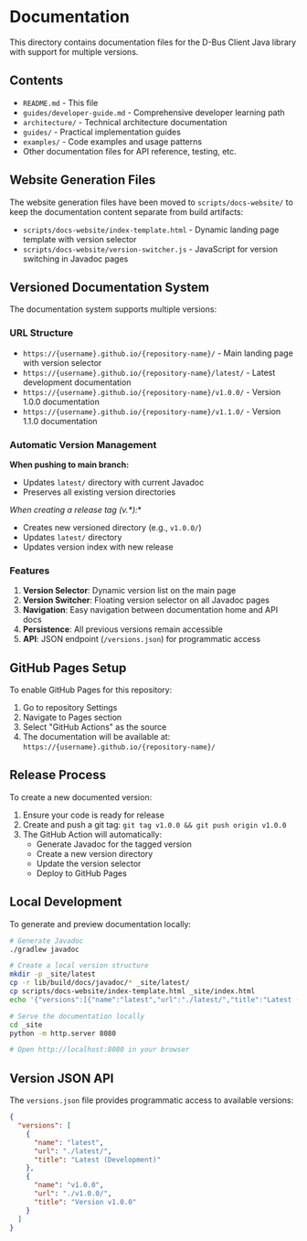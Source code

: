 # Documentation

This directory contains documentation files for the D-Bus Client Java library with support for multiple versions.

## Contents

- `README.md` - This file
- `guides/developer-guide.md` - Comprehensive developer learning path
- `architecture/` - Technical architecture documentation
- `guides/` - Practical implementation guides
- `examples/` - Code examples and usage patterns
- Other documentation files for API reference, testing, etc.

## Website Generation Files

The website generation files have been moved to `scripts/docs-website/` to keep the documentation content separate from build artifacts:
- `scripts/docs-website/index-template.html` - Dynamic landing page template with version selector
- `scripts/docs-website/version-switcher.js` - JavaScript for version switching in Javadoc pages

## Versioned Documentation System

The documentation system supports multiple versions:

### URL Structure
- `https://{username}.github.io/{repository-name}/` - Main landing page with version selector
- `https://{username}.github.io/{repository-name}/latest/` - Latest development documentation
- `https://{username}.github.io/{repository-name}/v1.0.0/` - Version 1.0.0 documentation
- `https://{username}.github.io/{repository-name}/v1.1.0/` - Version 1.1.0 documentation

### Automatic Version Management

**When pushing to main branch:**
- Updates `latest/` directory with current Javadoc
- Preserves all existing version directories

**When creating a release tag (v*.*):**
- Creates new versioned directory (e.g., `v1.0.0/`)
- Updates `latest/` directory
- Updates version index with new release

### Features

1. **Version Selector**: Dynamic version list on the main page
2. **Version Switcher**: Floating version selector on all Javadoc pages
3. **Navigation**: Easy navigation between documentation home and API docs
4. **Persistence**: All previous versions remain accessible
5. **API**: JSON endpoint (`/versions.json`) for programmatic access

## GitHub Pages Setup

To enable GitHub Pages for this repository:

1. Go to repository Settings
2. Navigate to Pages section  
3. Select "GitHub Actions" as the source
4. The documentation will be available at: `https://{username}.github.io/{repository-name}/`

## Release Process

To create a new documented version:

1. Ensure your code is ready for release
2. Create and push a git tag: `git tag v1.0.0 && git push origin v1.0.0`
3. The GitHub Action will automatically:
   - Generate Javadoc for the tagged version
   - Create a new version directory
   - Update the version selector
   - Deploy to GitHub Pages

## Local Development

To generate and preview documentation locally:

```bash
# Generate Javadoc
./gradlew javadoc

# Create a local version structure
mkdir -p _site/latest
cp -r lib/build/docs/javadoc/* _site/latest/
cp scripts/docs-website/index-template.html _site/index.html
echo '{"versions":[{"name":"latest","url":"./latest/","title":"Latest (Development)"}]}' > _site/versions.json

# Serve the documentation locally
cd _site
python -m http.server 8080

# Open http://localhost:8080 in your browser
```

## Version JSON API

The `versions.json` file provides programmatic access to available versions:

```json
{
  "versions": [
    {
      "name": "latest",
      "url": "./latest/",
      "title": "Latest (Development)"
    },
    {
      "name": "v1.0.0", 
      "url": "./v1.0.0/",
      "title": "Version v1.0.0"
    }
  ]
}
```